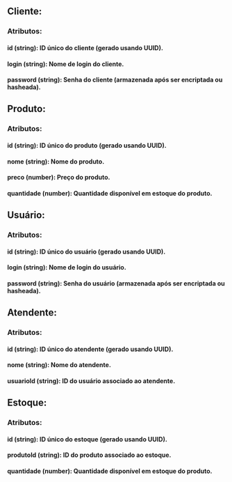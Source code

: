 ## Cliente:

### Atributos:
#### id (string): ID único do cliente (gerado usando UUID).
#### login (string): Nome de login do cliente.
#### password (string): Senha do cliente (armazenada após ser encriptada ou hasheada).

## Produto:

### Atributos:
#### id (string): ID único do produto (gerado usando UUID).
#### nome (string): Nome do produto.
#### preco (number): Preço do produto.
#### quantidade (number): Quantidade disponível em estoque do produto.

## Usuário:

### Atributos:
#### id (string): ID único do usuário (gerado usando UUID).
#### login (string): Nome de login do usuário.
#### password (string): Senha do usuário (armazenada após ser encriptada ou hasheada).

## Atendente:

### Atributos:
#### id (string): ID único do atendente (gerado usando UUID).
#### nome (string): Nome do atendente.
#### usuarioId (string): ID do usuário associado ao atendente.

## Estoque:

### Atributos:
#### id (string): ID único do estoque (gerado usando UUID).
#### produtoId (string): ID do produto associado ao estoque.
#### quantidade (number): Quantidade disponível em estoque do produto.
